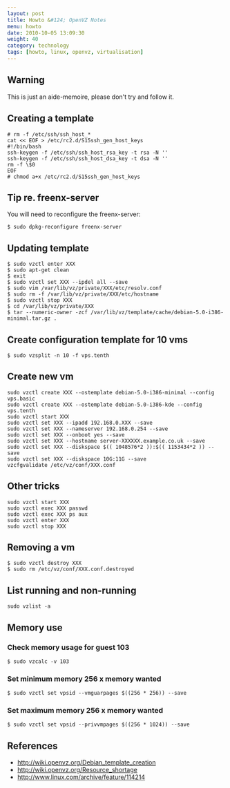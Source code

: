 ```yaml
---
layout: post
title: Howto &#124; OpenVZ Notes
menu: howto
date: 2010-10-05 13:09:30
weight: 40
category: technology
tags: [howto, linux, openvz, virtualisation]
---
```


## Warning

This is just an aide-memoire, please don't try and follow it.

## Creating a template

    # rm -f /etc/ssh/ssh_host_*
    cat << EOF > /etc/rc2.d/S15ssh_gen_host_keys
    #!/bin/bash
    ssh-keygen -f /etc/ssh/ssh_host_rsa_key -t rsa -N ''
    ssh-keygen -f /etc/ssh/ssh_host_dsa_key -t dsa -N ''
    rm -f \$0
    EOF
    # chmod a+x /etc/rc2.d/S15ssh_gen_host_keys

<!--more-->

## Tip re. freenx-server

You will need to reconfigure the freenx-server:

    $ sudo dpkg-reconfigure freenx-server

## Updating template

    $ sudo vzctl enter XXX
    $ sudo apt-get clean
    $ exit
    $ sudo vzctl set XXX --ipdel all --save
    $ sudo vim /var/lib/vz/private/XXX/etc/resolv.conf
    $ sudo rm -f /var/lib/vz/private/XXX/etc/hostname
    $ sudo vzctl stop XXX
    $ cd /var/lib/vz/private/XXX
    $ tar --numeric-owner -zcf /var/lib/vz/template/cache/debian-5.0-i386-minimal.tar.gz .

## Create configuration template for 10 vms

    $ sudo vzsplit -n 10 -f vps.tenth

## Create new vm

    sudo vzctl create XXX --ostemplate debian-5.0-i386-minimal --config vps.basic
    sudo vzctl create XXX --ostemplate debian-5.0-i386-kde --config vps.tenth
    sudo vzctl start XXX
    sudo vzctl set XXX --ipadd 192.168.0.XXX --save
    sudo vzctl set XXX --nameserver 192.168.0.254 --save
    sudo vzctl set XXX --onboot yes --save
    sudo vzctl set XXX --hostname server-XXXXXX.example.co.uk --save
    sudo vzctl set XXX --diskspace $(( 1048576*2 )):$(( 1153434*2 )) --save
    sudo vzctl set XXX --diskspace 10G:11G --save
    vzcfgvalidate /etc/vz/conf/XXX.conf

## Other tricks

    sudo vzctl start XXX
    sudo vzctl exec XXX passwd
    sudo vzctl exec XXX ps aux
    sudo vzctl enter XXX
    sudo vzctl stop XXX

## Removing a vm

    $ sudo vzctl destroy XXX
    $ sudo rm /etc/vz/conf/XXX.conf.destroyed

## List running and non-running

    sudo vzlist -a

## Memory use

### Check memory usage for guest 103

    $ sudo vzcalc -v 103

### Set minimum memory 256 x memory wanted

    $ sudo vzctl set vpsid --vmguarpages $((256 * 256)) --save

### Set maximum memory 256 x memory wanted

    $ sudo vzctl set vpsid --privvmpages $((256 * 1024)) --save

## References

   * http://wiki.openvz.org/Debian_template_creation
   * http://wiki.openvz.org/Resource_shortage
   * http://www.linux.com/archive/feature/114214
